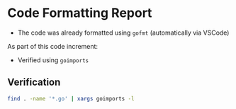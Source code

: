 # Code Formatting Report

- The code was already formatted using `gofmt` (automatically via VSCode)

As part of this code increment:
- Verified using `goimports`

## Verification

```bash
find . -name '*.go' | xargs goimports -l

